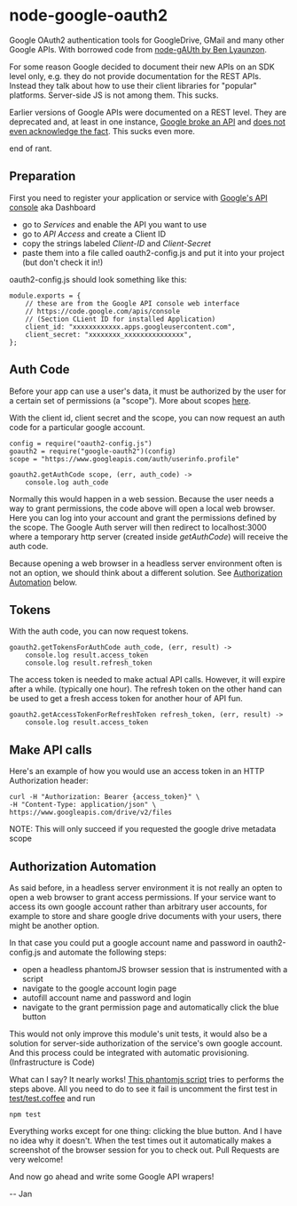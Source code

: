 node-google-oauth2
==================

Google OAuth2 authentication tools for GoogleDrive, GMail and many other Google APIs.
With borrowed code from [node-gAUth by Ben Lyaunzon](https://github.com/lyaunzbe/node-gAuth).

For some reason Google decided to document their new APIs on an SDK level only, e.g. they do not provide documentation for the REST APIs.
Instead they talk about how to use their client libraries for "popular" platforms. Server-side JS is not among them. This sucks.

Earlier versions of Google APIs were documented on a REST level. They are deprecated and, at least in one instance, [Google broke an API](http://stackoverflow.com/questions/13552687/google-document-list-api-v2-regression-feed-does-not-contain-all-documents) and [does not even acknowledge the fact](http://code.google.com/a/google.com/p/apps-api-issues/issues/detail?id=3274).
This sucks even more.

end of rant.

Preparation
----------

First you need to register your application or service with [Google's API console](https://code.google.com/apis/console) aka Dashboard
- go to *Services* and enable the API you want to use
- go to *API Access* and create a Client ID
- copy the strings labeled *Client-ID* and *Client-Secret*
- paste them into a file called oauth2-config.js and put it into your project (but don't check it in!)

oauth2-config.js should look something like this:

    module.exports = {
        // these are from the Google API console web interface
        // https://code.google.com/apis/console
        // (Section CLient ID for installed Application)
        client_id: "xxxxxxxxxxxx.apps.googleusercontent.com",
        client_secret: "xxxxxxxx_xxxxxxxxxxxxxxx",    
    };


Auth Code
---------

Before your app can use a user's data, it must be authorized by the user for a certain set of permissions (a "scope").
More about scopes [here](https://developers.google.com/drive/training/drive-apps/auth/scopes).

With the client id, client secret and the scope, you can now request an auth code for a particular google account.

    config = require("oauth2-config.js")
    goauth2 = require("google-oauth2")(config)
    scope = "https://www.googleapis.com/auth/userinfo.profile"
    
    goauth2.getAuthCode scope, (err, auth_code) ->
        console.log auth_code

Normally this would happen in a web session. Because the user needs a way to grant permissions, the code above will open a
local web browser. Here you can log into your account and grant the permissions defined by the scope.
The Google Auth server will then redirect to localhost:3000 where a temporary http server (created inside *getAuthCode*) will
receive the auth code.

Because opening a web browser in a headless server environment often is not an option, we should think about a different solution. See [Authorization Automation](#authorization-automation) below.

Tokens
------

With the auth code, you can now request tokens.
      
    goauth2.getTokensForAuthCode auth_code, (err, result) ->
        console.log result.access_token
        console.log result.refresh_token

The access token is needed to make actual API calls. However, it will expire after a while.
(typically one hour). The refresh token on the other hand can be used to get a fresh access token for another
hour of API fun.

    goauth2.getAccessTokenForRefreshToken refresh_token, (err, result) ->
        console.log result.access_token

Make API calls
--------------

Here's an example of how you would use an access token in an HTTP Authorization header:

    curl -H "Authorization: Bearer {access_token}" \
    -H "Content-Type: application/json" \
    https://www.googleapis.com/drive/v2/files

NOTE: This will only succeed if you requested the google drive metadata scope

Authorization Automation
------------------------

As said before, in a headless server environment it is not really an opten to open a web browser to grant access permissions.
If your service want to access its own google account rather than arbitrary user accounts, for example to store and share google drive documents with your users, there might be another option.

In that case you could put a google account name and password in oauth2-config.js and automate the following steps:
- open a headless phantomJS browser session that is instrumented with a script
- navigate to the google account login page
- autofill account name and password and login
- navigate to the grant permission page and automatically click the blue button

This would not only improve this module's unit tests, it would also be a solution for server-side
authorization of the service's own google account. And this process could be integrated with automatic provisioning. (Infrastructure is Code)

What can I say? It nearly works! [This phantomjs script](https://github.com/regular/node-google-oauth2/blob/master/lib/google-login-phantomjs-script.coffee) tries to performs the steps above. All you need to do to see it fail is uncomment the first test in [test/test.coffee](https://github.com/regular/node-google-oauth2/blob/master/test/test.coffee#L12-L19)
and run

    npm test

Everything works except for one thing: clicking the blue button. And I have no idea why it doesn't. When the test times out it automatically makes a screenshot of the browser session for you to check out.
Pull Requests are very welcome!

And now go ahead and write some Google API wrapers!

-- Jan
